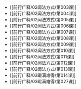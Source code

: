 - [[前行广释/02闻法方式/第003课]]
- [[前行广释/02闻法方式/第004课]]
- [[前行广释/02闻法方式/第005课]]
- [[前行广释/02闻法方式/第006课]]
- [[前行广释/02闻法方式/第007课]]
- [[前行广释/02闻法方式/第008课]]
- [[前行广释/02闻法方式/第009课]]
- [[前行广释/02闻法方式/第010课]]
- [[前行广释/02闻法方式/第011课]]
- [[前行广释/02闻法方式/第012课]]
- [[前行广释/02闻法方式/第013课]]
- [[前行广释/03暇满难得/第014课]]
- [[前行广释/03暇满难得/第027课]]